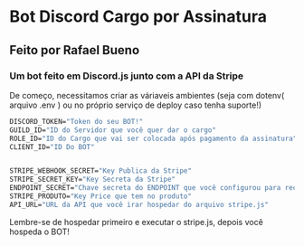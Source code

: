 # Bot Discord Cargo por Assinatura
## Feito por Rafael Bueno

### Um bot feito em Discord.js junto com a API da Stripe

<div>
  De começo, necessitamos criar as váriaveis ambientes (seja com dotenv( arquivo .env ) ou no próprio serviço de deploy caso tenha suporte!)
</div>

```nix
DISCORD_TOKEN="Token do seu BOT!"
GUILD_ID="ID do Servidor que você quer dar o cargo"
ROLE_ID="ID do Cargo que vai ser colocada após pagamento da assinatura"
CLIENT_ID="ID Do BOT"


STRIPE_WEBHOOK_SECRET="Key Publica da Stripe"
STRIPE_SECRET_KEY="Key Secreta da Stripe"
ENDPOINT_SECRET="Chave secreta do ENDPOINT que você configurou para receber as webhooks"
STRIPE_PRODUTO="Key Price que tem no produto"
API_URL="URL da API que você irar hospedar do arquivo stripe.js"
```

Lembre-se de hospedar primeiro e executar o stripe.js, depois você hospeda o BOT!